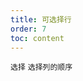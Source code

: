 ```yaml
---
title: 可选择行
order: 7
toc: content
---
```


<code src='../examples/SelectBasic.tsx' description='设置`rowSelection`会自动在第一列添加选择框,默认 `rowSelection.type` 为 `checkbox`'>选择</code> <code src='../examples/SelectColumn.tsx' description='设置`column.type`为`checkbox` | `radio` 控制选择列的顺序, 配合`rowSelection`进行其他操作'>选择列的顺序</code>
